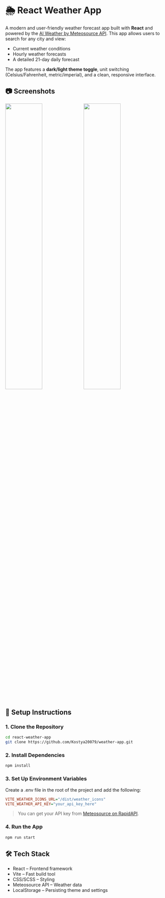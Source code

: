 # 🌦️ React Weather App

A modern and user-friendly weather forecast app built with **React** and powered by the [AI Weather by Meteosource API](https://rapidapi.com/MeteosourceWeather/api/ai-weather-by-meteosource). This app allows users to search for any city and view:

- Current weather conditions
- Hourly weather forecasts
- A detailed 21-day daily forecast

The app features a **dark/light theme toggle**, unit switching (Celsius/Fahrenheit, metric/imperial), and a clean, responsive interface.

## 📷 Screenshots

<img src="https://github.com/user-attachments/assets/f65190fa-bb88-4b5e-ab7f-df0adb35cbc5" width="48%" />
<img src="https://github.com/user-attachments/assets/88255aeb-726e-462e-83f6-ed44d3cfa237" width="48%" />

## 🔧 Setup Instructions

### 1. Clone the Repository
```bash
cd react-weather-app
git clone https://github.com/Kostya20079/weather-app.git
```

### 2. Install Dependencies
```bash
npm install
```

### 3. Set Up Environment Variables
Create a .env file in the root of the project and add the following:
```ini
VITE_WEATHER_ICONS_URL="/dist/weather_icons"
VITE_WEATHER_API_KEY="your_api_key_here"
```
> You can get your API key from [Meteosource on RapidAPI](https://rapidapi.com/MeteosourceWeather/api/ai-weather-by-meteosource).

### 4. Run the App
```bash
npm run start
```

## 🛠 Tech Stack

- React – Frontend framework
- Vite – Fast build tool
- CSS/SCSS – Styling
- Meteosource API – Weather data
- LocalStorage – Persisting theme and settings
